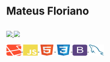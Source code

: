 <h1>Mateus Floriano</h1>

<br>

 <div>
  <a href="https://github.com/MateusFloriano">
  <img height="169em" src="https://github-readme-stats.vercel.app/api?username=MateusFloriano&show_icons=true&theme=vue-dark&include_all_commits=true&count_private=true"/>
  <img height="169em" src="https://github-readme-stats.vercel.app/api/top-langs/?username=MateusFloriano&layout=compact&langs_count=7&theme=vue-dark"/>
</div>
  
<div style="display: inline_block"><br>
  <img align="center" alt="Laravel" height="30" width="40" src="https://raw.githubusercontent.com/devicons/devicon/master/icons/laravel/laravel-plain.svg">
  <img align="center" alt="JS" height="30" width="40" src="https://raw.githubusercontent.com/devicons/devicon/master/icons/javascript/javascript-plain.svg">
  <img align="center" alt="HTML" height="30" width="40" src="https://raw.githubusercontent.com/devicons/devicon/master/icons/html5/html5-original.svg">
  <img align="center" alt="CSS" height="30" width="40" src="https://raw.githubusercontent.com/devicons/devicon/master/icons/css3/css3-original.svg">
  <img align="center" alt="Bootstrap" height="30" width="40" src="https://raw.githubusercontent.com/devicons/devicon/master/icons/bootstrap/bootstrap-plain.svg">
  <img align="center" alt="MySQL" height="30" width="40" src="https://raw.githubusercontent.com/devicons/devicon/master/icons/mysql/mysql-original.svg">
</div>
  
  ##

